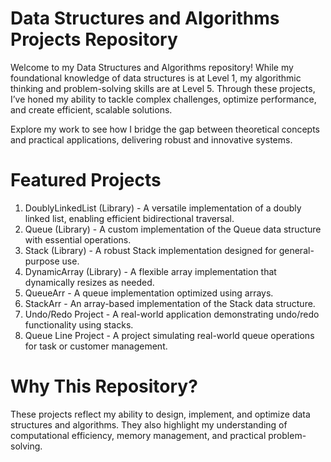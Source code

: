 # Data Structures and Algorithms Projects Repository
Welcome to my Data Structures and Algorithms repository! While my foundational knowledge of data structures is at Level 1, my algorithmic thinking and problem-solving skills are at Level 5. Through these projects, I’ve honed my ability to tackle complex challenges, optimize performance, and create efficient, scalable solutions.

Explore my work to see how I bridge the gap between theoretical concepts and practical applications, delivering robust and innovative systems.

# Featured Projects
1. DoublyLinkedList (Library) - A versatile implementation of a doubly linked list, enabling efficient bidirectional traversal.
2. Queue (Library) - A custom implementation of the Queue data structure with essential operations.
3. Stack (Library) - A robust Stack implementation designed for general-purpose use.
4. DynamicArray (Library) - A flexible array implementation that dynamically resizes as needed.
5. QueueArr - A queue implementation optimized using arrays.
6. StackArr - An array-based implementation of the Stack data structure.
7. Undo/Redo Project - A real-world application demonstrating undo/redo functionality using stacks.
8. Queue Line Project - A project simulating real-world queue operations for task or customer management.

# Why This Repository?
These projects reflect my ability to design, implement, and optimize data structures and algorithms. They also highlight my understanding of computational efficiency, memory management, and practical problem-solving.
